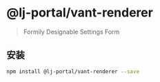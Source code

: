 # @lj-portal/vant-renderer

> Formily Designable Settings Form

## 安装

```bash
npm install @lj-portal/vant-renderer --save
```
